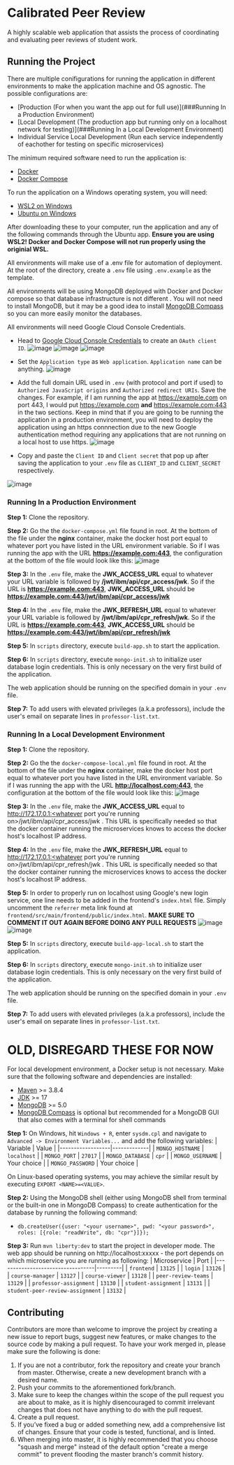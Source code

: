 # Calibrated Peer Review

A highly scalable web application that assists the process of coordinating and evaluating peer reviews of student work.

## Running the Project

There are multiple conifigurations for running the application in different environments to make the application
machine and OS agnostic. The possible configurations are:
- [Production (For when you want the app out for full use)](###Running In a Production Environment)
- [Local Development (The production app but running only on a localhost network for testing)](###Running In a Local Development Environment)
- Individual Service Local Development (Run each service independently of eachother for testing on specific microservices)



The minimum required software need to run the application is:
- [Docker](https://docs.docker.com/engine/install/)
- [Docker Compose](https://docs.docker.com/compose/install/)

To run the application on a Windows operating system, you will need:
- [WSL2 on Windows](https://learn.microsoft.com/en-us/windows/wsl/install)
- [Ubuntu on Windows](https://ubuntu.com/tutorials/install-ubuntu-on-wsl2-on-windows-10#3-download-ubuntu)

After downloading these to your computer, run the application and any of the following commands through the Ubuntu app. **Ensure you are using WSL2! Docker and Docker Compose will not run properly using the originial WSL.**

All environments will make use of a .env file for automation of deployment. At the root of the directory, create a `.env` file using `.env.example` as the template.

All environments will be using MongoDB deployed with Docker and Docker compose so that database infrastructure is not different . You will not need to install MongoDB, but it may be a good idea to install [MongoDB Compass](https://www.mongodb.com/products/compass) so you can more easily monitor the databases. 

All environments will need Google Cloud Console Credentials.
- Head to [Google Cloud Console Credentials](https://console.cloud.google.com/apis/credentials) to create an `OAuth client ID`.
![image](https://user-images.githubusercontent.com/60359581/216734768-5c4f686b-df5e-4346-aaf1-45604c4a3696.png)
![image](https://user-images.githubusercontent.com/60359581/216734798-85874413-99d3-420c-ae84-7aa1968ca2d0.png)
![image](https://user-images.githubusercontent.com/60359581/216734853-a8c1cad9-eb2d-4783-b39c-c3ba4f5643f6.png)

- Set the `Application type` as `Web application`. `Application name` can be anything.
![image](https://user-images.githubusercontent.com/60359581/216734926-d5aa3d6a-83de-421b-b259-b46e01bc3eba.png)

- Add the full domain URL used in `.env` (with protocol and port if used) to `Authorized JavaScript origins` and `Authorized redirect URIs`. Save the changes. For example, if I am running the app at https://example.com on port 443, I would put https://example.com **and** https://example.com:443 in the two sections. Keep in mind that if you are going to be running the application in a production environment, you will need to deploy the application using an https connnection due to the new Google authentication method requiring any applications that are not running on a local host to use https. 
![image](https://user-images.githubusercontent.com/60359581/216735048-39f43fee-9451-476b-b0a7-3b0a392413d7.png)

- Copy and paste the `Client ID` and `Client secret` that pop up after saving the application to your `.env` file as `CLIENT_ID` and `CLIENT_SECRET` respectively.

![image](https://user-images.githubusercontent.com/60359581/216735126-2a3f38bc-9701-4d02-bd95-3829d0d81f10.png)




### Running In a Production Environment

**Step 1:** Clone the repository.

**Step 2:** Go the the `docker-compose.yml` file found in root. At the bottom of the file under the **nginx** container, make the docker host port equal to whatever port you have listed in the URL environment variable. So if I was running the app with the URL **https://example.com:443**, the configuration at the bottom of the file would look like this:
![image](https://user-images.githubusercontent.com/60359581/216736629-d31a2768-4b55-41c3-9997-08f983ea7dcc.png)

**Step 3:** In the `.env` file, make the **JWK_ACCESS_URL** equal to whatever your URL variable is followed by **/jwt/ibm/api/cpr_access/jwk**. So if the URL is **https://example.com:443**, **JWK_ACCESS_URL** should be **https://example.com:443/jwt/ibm/api/cpr_access/jwk**

**Step 4:** In the `.env` file, make the **JWK_REFRESH_URL** equal to whatever your URL variable is followed by **/jwt/ibm/api/cpr_refresh/jwk**. So if the URL is **https://example.com:443**, **JWK_ACCESS_URL** should be **https://example.com:443/jwt/ibm/api/cpr_refresh/jwk**

**Step 5:** In `scripts` directory, execute `build-app.sh` to start the application.

**Step 6:** In `scripts` directory, execute `mongo-init.sh` to initialize user database login credentials. This is only necessary on the very first build of the application.

The web application should be running on the specified domain in your `.env` file.

**Step 7:** To add users with elevated privileges (a.k.a professors), include the user's email on separate lines in `professor-list.txt`.



### Running In a Local Development Environment
**Step 1:** Clone the repository.

**Step 2:** Go the the `docker-compose-local.yml` file found in root. At the bottom of the file under the **nginx** container, make the docker host port equal to whatever port you have listed in the URL environment variable. So if I was running the app with the URL **http://localhost.com:443**, the configuration at the bottom of the file would look like this:
![image](https://user-images.githubusercontent.com/60359581/216736629-d31a2768-4b55-41c3-9997-08f983ea7dcc.png)

**Step 3:** In the `.env` file, make the **JWK_ACCESS_URL** equal to http://172.17.0.1:<whatever port you're running on>/jwt/ibm/api/cpr_access/jwk . This URL is specifically needed so that the docker container running the microservices knows to access the docker host's localhost IP address.

**Step 4:** In the `.env` file, make the **JWK_REFRESH_URL** equal to http://172.17.0.1:<whatever port you're running on>/jwt/ibm/api/cpr_refresh/jwk . This URL is specifically needed so that the docker container running the microservices knows to access the docker host's localhost IP address.

**Step 5:** In order to properly run on localhost using Google's new login service, one line needs to be added in the frontend's `index.html` file. Simply uncomment the `referrer` meta link found at `frontend/src/main/frontend/public/index.html`. **MAKE SURE TO COMMENT IT OUT AGAIN BEFORE DOING ANY PULL REQUESTS**
![image](https://user-images.githubusercontent.com/60359581/216741360-346c6c24-f180-4387-a94b-4a3456bcd3f1.png)
![image](https://user-images.githubusercontent.com/60359581/216741371-23390934-6375-405e-9436-2bd9fe7baee8.png)

**Step 5:** In `scripts` directory, execute `build-app-local.sh` to start the application.

**Step 6:** In `scripts` directory, execute `mongo-init.sh` to initialize user database login credentials. This is only necessary on the very first build of the application.

The web application should be running on the specified domain in your `.env` file.

**Step 7:** To add users with elevated privileges (a.k.a professors), include the user's email on separate lines in `professor-list.txt`.












# OLD, DISREGARD THESE FOR NOW
For local development environment, a Docker setup is not necessary. Make sure that the following software and dependencies are installed:
- [Maven](https://maven.apache.org/install.html) >= 3.8.4
- [JDK](https://openjdk.java.net/projects/jdk/17/) >= 17
- [MongoDB](https://www.mongodb.com/docs/manual/installation/) >= 5.0
- [MongoDB Compass](https://www.mongodb.com/products/compass) is optional but recommended for a MongoDB GUI that also comes with a terminal for shell commands

**Step 1:** On Windows, hit `Windows + R`, enter `sysdm.cpl` and navigate to `Advanced -> Environment Variables...` and add the following variables:
| Variable         | Value       |
|------------------|-------------|
| `MONGO_HOSTNAME` | `localhost` |
| `MONGO_PORT`     | `27017`     |
| `MONGO_DATABASE` | `cpr`       |
| `MONGO_USERNAME` | Your choice |
| `MONGO_PASSWORD` | Your choice |

On Linux-based operating systems, you may achieve the similar result by executing `EXPORT <NAME>=<VALUE>`. 

**Step 2:** Using the MongoDB shell (either using MongoDB shell from terminal or the built-in one in MongoDB Compass) to create authentication for the database by running the following command:

- `db.createUser({user: "<your username>", pwd: "<your password>", roles: [{role: "readWrite", db: "cpr"}]});`

**Step 3:** Run `mvn liberty:dev` to start the project in developer mode. The web app should be running on http://localhost:xxxxx - the port depends on which microservice you are running as following:
| Microservice                     | Port    |
|----------------------------------|---------|
| `frontend`                       | `13125` |
| `login`                          | `13126` |
| `course-manager`                 | `13127` |
| `course-viewer`                  | `13128` |
| `peer-review-teams`              | `13129` |
| `professor-assignment`           | `13130` |
| `student-assignment`             | `13131` |
| `student-peer-review-assignment` | `13132` |

## Contributing

Contributors are more than welcome to improve the project by creating a new issue to report bugs, suggest new features, or make changes to the source code by making a pull request. To have your work merged in, please make sure the following is done:

1. If you are not a contributor, fork the repository and create your branch from master. Otherwise, create a new development branch with a desired name.
2. Push your commits to the aforementioned fork/branch. 
3. Make sure to keep the changes within the scope of the pull request you are about to make, as it is highly disencouraged to commit irrelevant changes that does not have anything to do with the pull request.
4. Create a pull request.
5. If you’ve fixed a bug or added something new, add a comprehensive list of changes. Ensure that your code is tested, functional, and is linted.
6. When merging into master, it is highly recommended that you choose "squash and merge" instead of the default option "create a merge commit" to prevent flooding the master branch's commit history.
